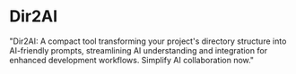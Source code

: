 # Dir2AI
"Dir2AI: A compact tool transforming your project's directory structure into AI-friendly prompts, streamlining AI understanding and integration for enhanced development workflows. Simplify AI collaboration now."

